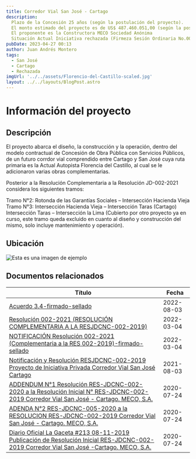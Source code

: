 ```yaml
---
title: Corredor Vial San José - Cartago
description: 
  Plazo de la Concesión 25 años (según la postulación del proyecto).
  El monto estimado del proyecto es de US$ 487.460.051,00 (según la postulación del proyecto)
  El proponente es la Constructora MECO Sociedad Anónima
  Situación Actual Iniciativa rechazada (Firmeza Sesión Ordinaria No.009-2023, del 27 de abril de 2023”)
pubDate: 2023-04-27 00:13
author: Juan Andrés Montero
tags:
  - San José
  - Cartago
  - Rechazada
imgUrl: '../../assets/Florencio-del-Castillo-scaled.jpg'
layout: ../../layouts/BlogPost.astro
---
```


# Información del proyecto
## Descripción

El proyecto abarca el diseño, la construcción y la operación, dentro del modelo contractual de Concesión de Obra Pública con Servicios Públicos, de un futuro corrdor vial comprendido entre Cartago y San José cuya ruta primaria es la Actual Autopista Florencia del Castillo, al cual se le adicionaron varias obras complementarias.

Posterior a la Resolución Complementaria a la Resolución JD-002-2021 considera los siguientes tramos:

Tramo N°2: Rotonda de las Garantías Sociales – Intersección Hacienda Vieja
Tramo N°3: Intersección Hacienda Vieja – Intersección Taras (Cartago)
Intersección Taras – Intersección la Lima (Cubierto por otro proyecto ya en curso, este tramo queda excluido en cuanto al diseño y construcción del mismo, solo incluye mantenimiento y operación).

## Ubicación

![Esta es una imagen de ejemplo](https://www.cnc.go.cr/images/2020/08/24/Ubicacin-Proyecto-San-Jos---Cartago.png)

## Documentos relacionados 

|Título|Fecha|
|--------|--------|
|    [Acuerdo 3.4-firmado-sellado](https://www.cnc.go.cr/archivos/102/Corredor-Vial-San-SJ-Cartago/742/Acuerdo-34-firmado-sellado.pdf)    |    2022-08-03    |
|    [Resolución 002-2021 (RESOLUCIÓN COMPLEMENTARIA A LA RESJDCNC-002-2019)](https://www.cnc.go.cr/archivos/102/Corredor-Vial-San-SJ-Cartago/735/Resolucion-002-2021-RESOLUCION-COMPLEMENTARIA-A-LA-RESJDCNC-002-2019.pdf)    |    	2022-03-04    |
|    [NOTIFICACIÓN Resolución 002-2021 (Complementaria a la RES 002-2019)-firmado-sellado](https://www.cnc.go.cr/archivos/102/Corredor-Vial-San-SJ-Cartago/734/NOTIFICACION-Resolucion-002-2021-Complementaria-a-la-RES-002-2019-firmado-sellado.pdf)    |    	2022-03-04    |
|    [Notificación y Resolución RESJDCNC-002-2019 Proyecto de Iniciativa Privada Corredor Vial San José Cartago](https://www.cnc.go.cr/archivos/102/Corredor-Vial-San-SJ-Cartago/538/Notificacion-y-Resolucion-RESJDCNC-002-2019-Proyecto-de-Iniciativa-Privada-Corredor-Vial-San-Jose-Cartago.pdf)    |    		2021-08-03    |
|    [ADDENDUM N°1 Resolución RES-JDCNC-002-2020 a la Resolución Inicial N° RES-JDCNC-002-2019 Corredor Vial San José - Cartago. MECO, S.A.](https://www.cnc.go.cr/archivos/102/Corredor-Vial-San-SJ-Cartago/255/ADDENDUM-N1-Resolucion-RES-JDCNC-002-2020-a-la-Resolucion-Inicial-N-RES-JDCNC-002-2019-Corredor-Vial-San-Jose---Cartago-MECO-SA.pdf)    |    	2020-07-24    |
|    [ ADENDA N°2 RES-JDCNC-005-2020 a la RESOLUCION RES-JDCNC-002-2019 Corredor Vial San José - Cartago. MECO, S.A.](https://www.cnc.go.cr/archivos/102/Corredor-Vial-San-SJ-Cartago/254/ADENDA-N2-RES-JDCNC-005-2020-a-la-RESOLUCION-RES-JDCNC-002-2019-Corredor--Vial--San-Jose---Cartago-MECO-SA.pdf)    |    		2020-07-24    |
|    [ Diario Oficial La Gaceta #213 08-11-2019 Publicación de Resolución Inicial RES-JDCNC-002-2019 Corredor Vial San José -Cartago. MECO, S.A.](https://www.cnc.go.cr/archivos/102/Corredor-Vial-San-SJ-Cartago/253/Diario-Oficial-La-Gaceta-213-08-11-2019-Publicacion-de-Resolucion-Inicial-RES-JDCNC-002-2019-Corredor-Vial-San-Jose--Cartago-MECO-SA.pdf)    |    		2020-07-24    |
